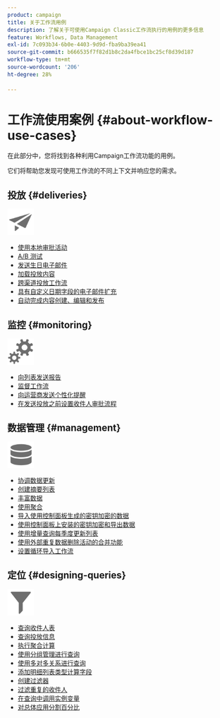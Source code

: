 ```yaml
---
product: campaign
title: 关于工作流用例
description: 了解关于可使用Campaign Classic工作流执行的用例的更多信息
feature: Workflows, Data Management
exl-id: 7c093b34-6b0e-4403-9d9d-fba9ba39ea41
source-git-commit: b666535f7f82d1b8c2da4fbce1bc25cf8d39d187
workflow-type: tm+mt
source-wordcount: '206'
ht-degree: 28%

---
```


# 工作流使用案例 {#about-workflow-use-cases}



在此部分中，您将找到各种利用Campaign工作流功能的用例。

它们将帮助您发现可使用工作流的不同上下文并响应您的需求。

## 投放 {#deliveries}

<img src="assets/do-not-localize/icon_send.svg" width="60px">

* [使用本地审批活动](using-the-local-approval-activity.md)
* [A/B 测试](../../delivery/using/a-b-testing-use-case.md)
* [发送生日电子邮件](sending-a-birthday-email.md)
* [加载投放内容](loading-delivery-content.md)
* [跨渠道投放工作流](cross-channel-delivery-workflow.md)
* [具有自定义日期字段的电子邮件扩充](email-enrichment-with-custom-date-fields.md)
* [自动完成内容创建、编辑和发布](../../delivery/using/automating-via-workflows.md#examples)

## 监控 {#monitoring}

<img src="assets/do-not-localize/icon_monitoring.svg" width="60px">

* [向列表发送报告](sending-a-report-to-a-list.md)
* [监督工作流](supervising-workflows.md)
* [向运营商发送个性化提醒](sending-personalized-alerts-to-operators.md)
* [在发送投放之前设置收件人审批流程](using-the-local-approval-activity.md)

## 数据管理 {#management}

<img src="assets/do-not-localize/icon_manage.svg" width="60px">

* [协调数据更新](coordinating-data-updates.md)
* [创建摘要列表](creating-a-summary-list.md)
* [丰富数据](enriching-data.md)
* [使用聚合](using-aggregates.md)
* [导入使用控制面板生成的密钥加密的数据](../../platform/using/unzip-decrypt.md)
* [使用控制面板上安装的密钥加密和导出数据](how-to-use-workflow-data.md#use-case-gpg-encrypt)
* [使用增量查询每季度更新列表](quarterly-list-update.md)
* [使用外部重复数据删除活动的合并功能](deduplication-merge.md)
* [设置循环导入工作流](recurring-import-workflow.md)

## 定位 {#designing-queries}

<img src="assets/do-not-localize/icon_filter.svg" width="60px">

* [查询收件人表](querying-recipient-table.md)
* [查询投放信息](querying-delivery-information.md)
* [执行聚合计算](performing-aggregate-computing.md)
* [使用分组管理进行查询](querying-using-grouping-management.md)
* [使用多对多关系进行查询](querying-using-many-to-many-relationship.md)
* [添加明细列表类型计算字段](adding-enumeration-type-calculated-field.md)
* [创建过滤器](creating-a-filter.md)
* [过滤重复的收件人](filtering-duplicated-recipients.md)
* [在查询中调用实例变量](javascript-scripts-and-templates.md#calling-an-instance-variable-in-a-query)
* [对总体应用分割百分比](javascript-scripts-and-templates.md#example)
